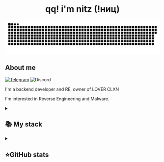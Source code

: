 <h1 align="center"> qq! i'm nitz (!ниц) </h1>

<p align="center">
 <img width="600" src="assets/github-snake.svg" alt="snake"/>
</p>

## About me
[![Telegram](https://img.shields.io/badge/-Telegram-2CA5E0?style=for-the-badge&logo=telegram&logoColor=8A0303&label=@emotionswaggage&labelColor=black&color=8A0303)](https://t.me/emotionswaggage)
![Discord](https://img.shields.io/discord/1227393018596687983?style=for-the-badge&logo=Discord&logoColor=8A0303&label=LOVER%20CLXN&labelColor=black&color=8A0303&link=https%3A%2F%2Fdiscord.gg%2FNFJhpttC6E)

I'm a backend developer and RE, owner of LOVER CLXN

I'm interested in Reverse Engineering and Malware.

<details align="left">
  <summary><h2><b>📚 My stack</b></h2></summary>
  <p>
    <h3>Langs</h3>
    <img src="https://skillicons.dev/icons?i=dotnet,cs,py,html,css,php&perline=7" />
    <h3>Frameworks / Tools</h3>
    <img src="https://skillicons.dev/icons?i=linux,docker&perline=7" />
    <h3>Software</h3>
    <img src="https://skillicons.dev/icons?i=visualstudio,atom&perline=7" />
    <br>
  </p>
</details>


<details align="left">
  <summary><h2><b>⭐GitHub stats</b></h2></summary>
  <p>
   <img src="https://github-readme-stats.vercel.app/api/top-langs/?username=BaggerFast&theme=dracula&layout=compact&hide_border=true&bg_color=00000000" />
   <br>
   <img src="https://github-readme-stats.vercel.app/api?username=BaggerFast&count_private=true&show_icons=true&theme=dracula&hide_border=true&bg_color=00000000" />
  </p>
</details>
